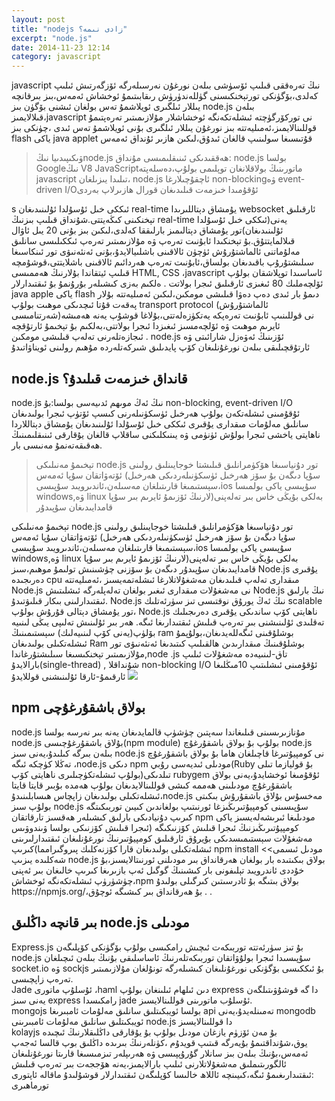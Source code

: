 ```yaml
---
layout: post
title: "nodejs زادى نىمە؟"
excerpt: "node.js"
date: 2014-11-23 12:14
category: javascript
---
```

javascript نىڭ تەرەققى قىلىپ ئۆسۈشى بىلەن نورغۇن نەرسىلەرگە ئۆزگەرتىش ئىلىپ كەلدى،بۆگۈنكى تورتېخنكىسنى گۈللەندۈرۈش 
رىقابىتىمۇ ئوخشاش ئەمەس،بىز بىرقانچە يىللار ئىلگىرى ئويلاشمۇ تەس بولغان ئىشنى بۆگۈن بىز node.js بىلەن قىلالايمىز،javascript نى توركۆرگۈچتە ئىشلەتكەنگە ئوخشاشلار مۇلازىمىتىر تەرەپتىمۇ قوللىنالايمىز،ئەمىليەتتە بىز نورغۇن يىللار ئىلگىرى بۇنى ئويلاشمۇ تەس ئىدى ،چۈنكى بىز flash ياكى java applet قۇتىسىغا سولىنىپ قالغان ئىدۇق،لىكىن ھازىر ئۇنداق ئەمەس


<blockquote>
  <p>ۋىكىپىدىيا نىڭnode.js ھەققىدىكى ئىنىقلىمىسى مۇنداق:
node.js بولسا Googleنىڭ V8 JavaScriptماتورىنىڭ بولاقلانغان توپلىمى بولۇپ،دەسلەپتە javascript تىلىدا يىزىلغان،
node.js ئاچقۇچىلارغا non-blockingۋە event-driven I/Oئۇقۇمىدا خىزمەت قىلىدىغان قورال ھازىرلاپ بەردى</p>
</blockquote>
s ئىككى خىل ئۇسۇلدا ئۇلىنىدىغان real-time يۇمشاق دېتاللىرىدا websocket ئارقىلىق تېخنكىنى كىڭەيتتى.شۇنداق قىلىپ بىزنىڭ real-time يەنى(ئىككى خىل ئۇسۇلدا ئۇلىنىدىغان)تور يۇمشاق دېتالىمىز  بارلىققا كەلدى،لىكىن بىز بۇنى 20 يىل ئاۋال قىلالمايتتۇق.بۇ تېخنكىدا ئابۇنىت تەرەپ ۋە مۇلازىمىتىر تەرەپ ئىككىلىسى سانلىق مەلۇماتنى ئالماشتۇرۇش ئۈچۈن ئالاقىنى باشلىيالايدۇ،بۇنى ئەنئەنىۋى تور ئىنكاسىغا سىلىشتۇرۇپ باقىدىغان بولساق،ئابۇنىت تەرەپ ھەردائىم ئالاقىنى باشلايتتى،قوشۇمچە قىلىپ ئيتقاندا بۇلارنىڭ ھەممىسى HTML, CSS ،javascript ئاساسىدا توپلاشقان بولۇپ ئۆلچەملىك 80 ئىغىزى ئارقىلىق ئىجرا بولاتت
.
ەلكىم بەزى كىشىلەر بۇرۇنمۇ بۇ ئىقتىدارلار java apple ياكى flash دىمۇ بار ئىدى دەپ دەۋا قىلىشى مومكىن،لىكىن ئەمىليەتتە بۇلار پەقەت قۇتا ئىچدىكى موھىت بولۇپ transport protocol (ئالماشتۇرۇش شەرتنامىسى)نى قوللىنىپ ئابۇنىت تەرەپكە يەتكۈزەلەتتى،بۇلاغا قوشۇپ يەنە ھەمىشە ئايرىم موھىت ۋە ئۆلچەمسىز ئىغىزدا ئىجرا بولاتتى،بەلكىم بۇ تېخىمۇ ئارتۇقچە ئىجازەتلەرنى تەلەپ قىلىشى مومكىن
.
node.js ئۆزىنىڭ ئەۋەزل شارائىتى ۋە ئارتۇقچىلىقى بىلەن نورغۇنلىغان كۆپ پايدىلىق شىركەتلەردە مۇھىم رولىنى ئويناۋاتىدۇ
<h2>node.js قانداق خىزمەت قىلىدۇ؟</h2>
node.js نىڭ ئەڭ موىھم ئدىيەسى بولسا:بۇ non-blocking, event-driven I/O ئۇقۇمىنى ئىشلەتكەن بولۇپ ھەرخىل ئۈسكۈنىلەرنى كىسپ ئۆتۈپ ئىجرا بولىدىغان سانلىق مەلۇمات مىقدارى يۇقىرى ئىككى خىل ئۇسۇلدا ئۇلىنىدىغان يۇمشاق دېتاللاردا ناھايتى ياخشى ئىجرا بولۇش ئۈنۈمى ۋە يىنىكلىكنى ساقلاپ قالغان
يۇقارقى ئىنىقلىمىنىڭ ھەقىقەتەنمۇ مەنىسى بار.
<blockquote>
<p>
تېخىمۇ مەنىلىكى node.js تور دۇنياسىغا ھۆكۈمرانلىق قىلىشتا خوجايىنلىق رولىنى ئۆتەۋاتقان سۇپا ئەمەس (سۇپا دىگەن بۇ سۆز ھەرخىل ئۈسكۈنىلەردىكى ھەرخىل سېستىمىغا قارىتىلغان مەسىلەن،ئاندىرويىد سۇپىسى،ios سۇپىسى ياكى بولمىسا windows,ۋە linux لارنىڭ ئۆزىمۇ ئايرىم بىر سۇپا)بەلكى بۇيڭى خاس بىر تەلەپنى قامدايىدىغان سۇپىدۇر
</p>
</blockquote>
تېخىمۇ مەنىلىكى node.js تور دۇنياسىغا ھۆكۈمرانلىق قىلىشتا خوجايىنلىق رولىنى ئۆتەۋاتقان سۇپا ئەمەس (سۇپا دىگەن بۇ سۆز ھەرخىل ئۈسكۈنىلەردىكى ھەرخىل سېستىمىغا قارىتىلغان مەسىلەن،ئاندىرويىد سۇپىسى،ios سۇپىسى ياكى بولمىسا windows,ۋە linux لارنىڭ ئۆزىمۇ ئايرىم بىر سۇپا)بەلكى بۇيڭى خاس بىر تەلەپنى قامدايىدىغان سۇپىدۇر دىگەن بۇ سۆزنى چۈشىنىش تولىمۇ موھىم،سىز  Node.js يۇقىرى دەرىجىدە cpu مىقدارى تەلەپ قىلىدىغان مەشغۇلاتلارغا ئىشلەتمەيسىز ،ئەمىليەتتە  Node.js نى مەشغۇلات مىقدارى ئىغىر بولغان تەلەپلەرگە ئىشلىتىش  Node.js نىڭ بارلىق ئىقتىدارلىنى بىكار قىلىۋتىدۇ.
 Node.js نىڭ ئەڭ يورۇق نوقتىسى  تىز سۈرئەتلىك scalable تور يۇمشاق دېتالى قۇرۇش بولۇپ، Node.js  ناھايتى كۆپ ساندىكى يۇقىرى دەرىجىلىك تەقلىدى ئۇلىنىشنى بىر تەرەپ قىلىش ئىقتىدارىغا ئىگە.
 ھەر بىر ئۇلىنىش تەلىپى يىڭى لىنىيە بۆلۈپ(يەنى كۆپ لىنىيەلىك) سېستىمىنىڭ ram بوشلۇقىنى ئىگەللەيدىغان،بولۇپمۇ ئىشلەتكىلى بولىدىغان Ram بوشلۇقىنىڭ مىقدارىدىن ھالقىلىپ كىتىدىغا ئەنئەنىۋى تور مۇلازىمىتىر تېخنكىسىغا سىلىشتۇرغاندا,node .js تاق-لىنىيەدە مەشغۇلات ئىلىپ بارالايدۇ(single-thread) , شۇنداقلا  non-blocking I/O ئۇقۇمىنى ئىشلىتىپ 10مىڭلىغا ئارقىمۇ-ئارقا ئۇلىنىشنى قوللايدۇ

 <img src="http://www.toptal.com/uploads/blog/image/50/toptal-blog-1_B.png">
<h2>npm بولاق باشقۇرغۇچى</h2>
node.js مۇنازىرىسىنى قىلىغاندا سەپتىن چۈشۈپ قالمايدىغان يەنە بىر نەرسە بولسا node.js بۇلاق باشقۇرغۇچىسى(npm module) بولۇپ بۇ بولاق باشقۇرغۇچ node.js بىلەن بىرگە كىلىدۇ،يەنى سىز node.js نى كومپيۇتىرغا قاچىلغان ھاما بۇ بولاق باشقۇرغۇچ تەڭلا كۈچكە ئىگە ،node.js دىكى npm مودىلى ئىديەسى رۇبي(Ruby بۇ قوليازما تىلى بولۇپ ئىشلەتكۈچىلىرى ناھايتى كۆپ)تىلدىكى rubygem ئۇقۇمىغا ئوخشايدۇ،يەنى بولاق باشقۇرغۇچ مودىلىنى ھەممە كىشى قوللىنالايدىغان بولۇپ ھەمدە بۇبىر قايتا قايتا ئىشلەتكىلى بولىدىغان زاپچاس ھىسابلىنىدۇ،node.js مەخسۇس بۇلاق باشقۇرۇش بىكىتى بولۇپ سىز node.js سۇپىسىنى كومپيۇتىرىڭىزغا ئورنىتىپ بولغاندىن كىيىن توربىكىتگە كىرىپ دۇنيادىكى بارلىق كىشىلەر ھەقسىز تارقاتقان npm مودىلىغا ئىرىشەلەيسىز ياكى كومپيۇتىرىڭىزنىڭ ئىجرا قىلىش كۆزنىكىگە (ئىجرا قىلىش كۆزنىكى بولسا ۋىندوۋىس مەشغۇلات سېستىمىسدىكى بۇيرۇق ئارقىلىق كومپيۇتىرنىڭ نورغۇنلىغان ئىقتىدارلىرىنى ئىشلەتكىلى بولىدىغان قارا كۆزنەكلىك پىروگىرامما)كىرىپ npm install <مودىل ئىسمى> شەكلىدە يىزىپ node.js بولاق بىكىتىدە بار بولغان ھەرقانداق بىر مودىلنى ئورنىتالايسىز،بۇ خۇددى ئاندرويىد تېلىفونى بار كىشىنىڭ گوگىل ئەپ بازىرىغا كىرىپ خالىغان بىر ئەپنى چۈشۈرۈپ ئىشلەتكەنگە ئوخشاش،npm بولاق بىتىگە بۇ ئادرسىتىن كىرگىلى بولىدۇ https://npmjs.org/،بۇ ھەرقانداق بىر كىشىگە ئوچۇق
.
.
<h2>بىر قانچە داڭلىق node.js مودىلى</h2>
Express.js بۇ تىز سۈرئەتتە توربىكەت ئىچىش رامكىسى بولۇپ بۆگۈنكى كۆپلىگەن node.js سۇپىسىدا ئىجرا بولۇۋاتقان توربىكەتلەرنىڭ ئاساسلىقى بۇنىڭ بىلەن ئىچىلغان
<br>
 socket.io ۋە sockjs بۇ ئىككىسى بۆگۈنكى نورغۇنلىغان كىشىلەرگە تونۇلغان مۇلازىمىتىر تەرەپ زاپچىسى.
 <br>
 Jade ئۇسلۇپ ماتورى ،haml دىن ئىلھام ئىلىنغان بولۇپ express دا گە قوشۇۋىتىلگەن يەنى سىز express رامكىسدا jade ئۇسلۇب ماتورىنى قوللىنالايسىز.
 <br>
 mongojs بولسا ئويبكىتلىق سانلىق مەلۇمات ئامبىرىغا api تەمىنلەيدۇ،يەنى mongodb ئويبكىتلىق سانلىق مەلۇمات ئامبىرىنى node.js دا قوللىنالايسىز 
 <br>
kolayjs بۇ مەن ئۆزۈم يازغان مودىل بولۇپ بۇ يۇقارقى داڭلىقلارنىڭ ئىچىدە يوق،شۇنداقتىمۇ بۇيەرگە قىتىپ قويدۇم ،كۈنلەرنىڭ بىرىدە داڭلىق بوپ قالسا ئەجەپ ئەمەس،بۇنىڭ بىلەن بىز سانلار گۇرۇپپىسى ۋە ھەرىپلەر تىزمىسىغا قارىتا نورغۇنلىغان ئالگورىتىملىق مەشغۇلاتلارنى ئىلىپ بارالايمىز،يەنە ھۆججەت بىر تەرەپ قىلىش ئىقتىدارىغىمۇ ئىگە،كىيىنچە ئاللاھ خالىسا كۆپلىگەن ئىقتىدارلار قوشۇلىدۇ ماقالە ئاپتورى:
<br>
تورماھىرى
